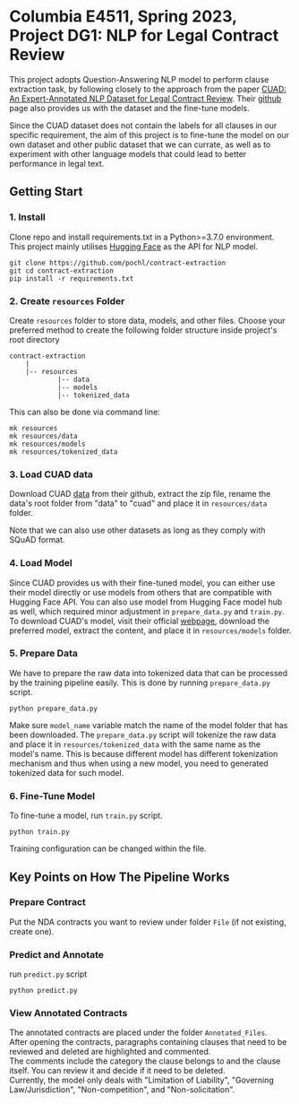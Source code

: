 # Columbia E4511, Spring 2023, Project DG1: NLP for Legal Contract Review
This project adopts Question-Answering NLP model to perform clause extraction task, by following closely to the approach from the paper [CUAD: An Expert-Annotated NLP Dataset for Legal Contract Review](https://arxiv.org/pdf/2103.06268.pdf). Their [github](https://github.com/TheAtticusProject/cuad) page also provides us with the dataset and the fine-tune models. 

Since the CUAD dataset does not contain the labels for all clauses in our specific requirement, the aim of this project is to fine-tune the model on our own dataset and other public dataset that we can currate, as well as to experiment with other language models that could lead to better performance in legal text.

## Getting Start

### 1. Install
Clone repo and install requirements.txt in a Python>=3.7.0 environment. This project mainly utilises [Hugging Face](https://huggingface.co/) as the API for NLP model.
```
git clone https://github.com/pochl/contract-extraction
git cd contract-extraction
pip install -r requirements.txt
```

### 2. Create `resources` Folder
Create `resources` folder to store data, models, and other files. Choose your preferred method to create the following folder structure inside project's root directory

```
contract-extraction
    |
    |-- resources
            |-- data
            |-- models
            |-- tokenized_data
```
This can also be done via command line:
```
mk resources
mk resources/data
mk resources/models
mk resources/tokenized_data
```

### 3. Load CUAD data
Download CUAD [data](https://github.com/TheAtticusProject/cuad/raw/main/data.zip) from their github, extract the zip file, rename the data's root folder from "data" to "cuad" and place it in `resources/data` folder. 

Note that we can also use other datasets as long as they comply with SQuAD format.

### 4. Load Model
Since CUAD provides us with their fine-tuned model, you can either use their model directly or use models from others that are compatible with Hugging Face API. You can also use model from Hugging Face model hub as well, which required minor adjustment in `prepare_data.py` and `train.py`. To download CUAD's model, visit their official [webpage](https://zenodo.org/record/4599830#.Y_Pwq-zMKvA), download the preferred model, extract the content, and place it in `resources/models` folder.

### 5. Prepare Data
We have to prepare the raw data into tokenized data that can be processed by the training pipeline easily. This is done by running `prepare_data.py` script.
```
python prepare_data.py
```
Make sure `model_name` variable match the name of the model folder that has been downloaded.
The `prepare_data.py` script will tokenize the raw data and place it in `resources/tokenized_data` with the same name as the model's name. This is because different model has different tokenization mechanism and thus when using a new model, you need to generated tokenized data for such model. 

### 6. Fine-Tune Model
To fine-tune a model, run `train.py` script.
```
python train.py
```

Training configuration can be changed within the file.

## Key Points on How The Pipeline Works

### Prepare Contract
Put the NDA contracts you want to review under folder `File` (if not existing, create one).

### Predict and Annotate
run `predict.py` script
```
python predict.py
```

### View Annotated Contracts
The annotated contracts are placed under the folder `Annotated_Files`. \
After opening the contracts, paragraphs containing clauses that need to be reviewed and deleted are highlighted and commented. \
The comments include the category the clause belongs to and the clause itself. You can review it and decide if it need to be deleted. \
Currently, the model only deals with "Limitation of Liability", "Governing Law/Jurisdiction", "Non-competition", and "Non-solicitation".


